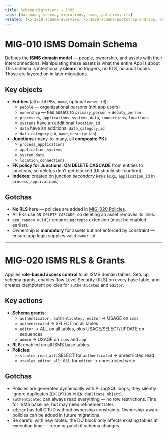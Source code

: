 ```yaml
--- 
title: Schema Migrations – ISMS 
tags: [database, schema, migrations, isms, policies, rls] 
related: [kb-3010-schema-overview, kb-3020-schema-bootstrap-and-app, kb-3099-schema-audit] 
--- 
```

 
# MIG-010 ISMS Domain Schema 
Defines the **ISMS domain model** — people, ownership, and assets with their interconnections. 
Manipulating these assets is what the entire App is about 
This schema is intentionally **clean**: no triggers, no RLS, no audit hooks. Those are layered on in later migrations. 
 
## Key objects 
- **Entities** (all `uuid` PKs, `name`, optional `owner_id`): 
  - `people` — organizational persons (not app users) 
  - `ownership` — ties assets to `primary_person` + `deputy_person` 
  - `processes`, `applications`, `systems`, `data`, `connections`, `locations` 
  - `systems` have an additional `location_id`
  - `data` have an additional `data_category_id`
  - `data_category` (`id`, `name`, `description`)
- **Junctions** (many-to-many, all **composite PK**): 
  - `process_applications` 
  - `application_systems` 
  - `system_data` 
  - `location_connections` 
- **FK policy for Junctions**: **ON DELETE CASCADE** from entities to junctions, so deletes don’t get blocked (UI should still confirm). 
- **Indexes**: created on junction *secondary keys* (e.g., `application_id` in `process_applications`) 
 
## Gotchas 
- **No RLS** here — policies are added in [MIG-020 Policies](mig-020-policies.md). 
- All FKs use `ON DELETE CASCADE`, so deleting an asset removes its links. 
- `gen_random_uuid()` requires `pgcrypto` extension (must be enabled earlier). 
- Ownership is **mandatory** for assets but not enforced by constraint — ensure app logic supplies valid `owner_id`. 
 
 
---- 
# MIG-020 ISMS RLS & Grants 
Applies **role-based access control** to all ISMS domain tables. 
Sets up schema grants, enables Row Level Security (RLS) on every base table, and creates idempotent policies for `authenticated` and `editor`. 
 
## Key actions 
- **Schema grants**: 
  - `authenticator, authenticated, editor` → USAGE on `isms` 
  - `authenticated` → SELECT on all tables 
  - `editor` → ALL on all tables, plus USAGE/SELECT/UPDATE on sequences 
  - `admin` → USAGE on `isms` and `app` 
- **RLS**: enabled on all ISMS base tables. 
- **Policies**: 
  - `<table>_read_all`: SELECT for `authenticated` → unrestricted read 
  - `<table>_editor_all`: ALL for `editor` → unrestricted write 
 
## Gotchas 
- Policies are generated dynamically with PL/pgSQL loops; they silently ignore duplicates (`EXCEPTION WHEN duplicate_object`). 
- `authenticated` can always read everything — no row restrictions. Fine for ISMS baseline, but may need refinement later. 
- `editor` has full CRUD without ownership constraints. Ownership-aware policies can be added in future migrations. 
- Be careful with new tables: the DO block only affects existing tables at execution time — rerun or patch if schema changes. 
 
